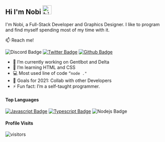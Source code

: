  ## Hi I'm Nobi <img src="https://user-images.githubusercontent.com/1303154/88677602-1635ba80-d120-11ea-84d8-d263ba5fc3c0.gif" width="28px" alt="hi">

I'm Nobi, a Full-Stack Developer and Graphics Designer. I like to program and find myself spending most of my time with it.

:mailbox: Reach me!

![Discord Badge](https://img.shields.io/badge/-@Nobi5480-5865F2?style=flat&labelColor=5865F2&logo=Discord&logoColor=white) [![Twitter Badge](https://img.shields.io/badge/-Javanobi-1DA1F2?style=flat&labelColor=1DA1F2&logo=Twitter&logoColor=white)](https://twitter.com/javanobi)  [![Github Badge](https://img.shields.io/badge/-@NobiDevs-333?style=flat&labelColor=333&logo=Github&logoColor=white)](https://github.com/NobiDevs)

<!-- TODO: Add last video link -->

- 📌 I’m currently working on Gentlbot and Delta
- :seedling: I’m learning HTML and CSS
- :computer: Most used line of code `”node ."`
- 🎯 Goals for 2021: Collab with other Developers
- ⚡ Fun fact: I’m a self-taught programmer.

#### Top Languages

<!-- TODO: Make technologies links takes you to repositories -->

[![Javascript Badge](https://img.shields.io/badge/-Javascript-F0DB4F?style=for-the-badge&labelColor=black&logo=javascript&logoColor=F0DB4F)](#) [![Typescript Badge](https://img.shields.io/badge/-Typescript-007acc?style=for-the-badge&labelColor=black&logo=Typescript&logoColor=007acc)](#) ![Nodejs Badge](https://img.shields.io/badge/-Nodejs-3C873A?style=for-the-badge&labelColor=black&logo=node.js&logoColor=3C873A)


#### Profile Visits 

![visitors](https://visitor-badge.glitch.me/badge?page_id=NobiDevs.NobiDevs)

##
